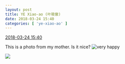 ```yaml
---
layout: post
title: YE Xiao-ao (叶筱傲)
date: 2018-03-24 15:40
categories: [ 'ye-xiao-ao' ]
---
```


<div class="weibo-info">
  <a href="https://weibo.com/6340485168/G8RsLFbhO">2018-03-24 15:40</a>
</div>

This is a photo from my mother. Is it nice? ![very happy](https://img.t.sinajs.cn/t4/appstyle/expression/ext/normal/58/mb_org.gif)

<!-- more -->

<a href="https://wx4.sinaimg.cn/mw690/006V61POgy1fpny6at5koj30zk0qodkh.jpg">
  <img class="weibo-pic-preview-h" src="https://wx4.sinaimg.cn/orj360/006V61POgy1fpny6at5koj30zk0qodkh.jpg" />
</a>
